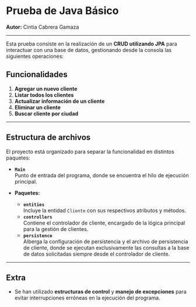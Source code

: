 # Prueba de Java Básico  
**Autor:** Cintia Cabrera Gamaza

---

Esta prueba consiste en la realización de un **CRUD utilizando JPA** para interactuar con una base de datos, gestionando desde la consola las siguientes operaciones:

## Funcionalidades

1. **Agregar un nuevo cliente**
2. **Listar todos los clientes**
3. **Actualizar información de un cliente**
4. **Eliminar un cliente**
5. **Buscar cliente por ciudad**

---

## Estructura de archivos

El proyecto está organizado para separar la funcionalidad en distintos paquetes:

- **`Main`**  
  Punto de entrada del programa, donde se encuentra el hilo de ejecución principal.

- **Paquetes:**
  - **`entities`**  
    Incluye la entidad `Cliente` con sus respectivos atributos y métodos.
  - **`controllers`**  
    Contiene el controlador de cliente, encargado de la lógica principal para la gestión de clientes.
  - **`persistence`**  
    Alberga la configuración de persistencia y el archivo de persistencia de cliente, donde se ejecutan exclusivamente las consultas a la base de datos solicitadas siempre desde el controlador de cliente.

---

## Extra

- Se han utilizado **estructuras de control** y **manejo de excepciones** para evitar interrupciones erróneas en la ejecución del programa.

